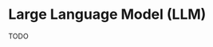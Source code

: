 # Large Language Model (LLM)

<!--
https://github.com/Helicone/helicone
https://github.com/hwchase17/langchain
https://github.com/Ironclad/rivet
-->

TODO
